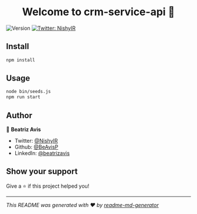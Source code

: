 <h1 align="center">Welcome to crm-service-api 👋</h1>
<p>
  <img alt="Version" src="https://img.shields.io/badge/version-0.0.0-blue.svg?cacheSeconds=2592000" />
  <a href="https://twitter.com/NishyIR" target="_blank">
    <img alt="Twitter: NishyIR" src="https://img.shields.io/twitter/follow/NishyIR.svg?style=social" />
  </a>
</p>

## Install

```sh
npm install
```

## Usage

```sh
node bin/seeds.js
npm run start
```

## Author

👤 **Beatriz Avis**

* Twitter: [@NishyIR](https://twitter.com/NishyIR)
* Github: [@BeAvisP](https://github.com/BeAvisP)
* LinkedIn: [@beatrizavis](https://linkedin.com/in/beatrizavis)

## Show your support

Give a ⭐️ if this project helped you!

***
_This README was generated with ❤️ by [readme-md-generator](https://github.com/kefranabg/readme-md-generator)_